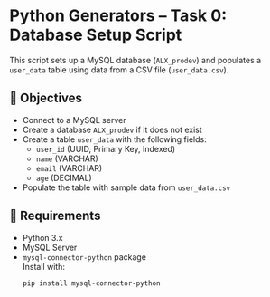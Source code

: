 # Python Generators – Task 0: Database Setup Script

This script sets up a MySQL database (`ALX_prodev`) and populates a `user_data` table using data from a CSV file (`user_data.csv`).

## 📌 Objectives

- Connect to a MySQL server
- Create a database `ALX_prodev` if it does not exist
- Create a table `user_data` with the following fields:
  - `user_id` (UUID, Primary Key, Indexed)
  - `name` (VARCHAR)
  - `email` (VARCHAR)
  - `age` (DECIMAL)
- Populate the table with sample data from `user_data.csv`

## 🧰 Requirements

- Python 3.x
- MySQL Server
- `mysql-connector-python` package  
  Install with:  
  ```bash
  pip install mysql-connector-python
